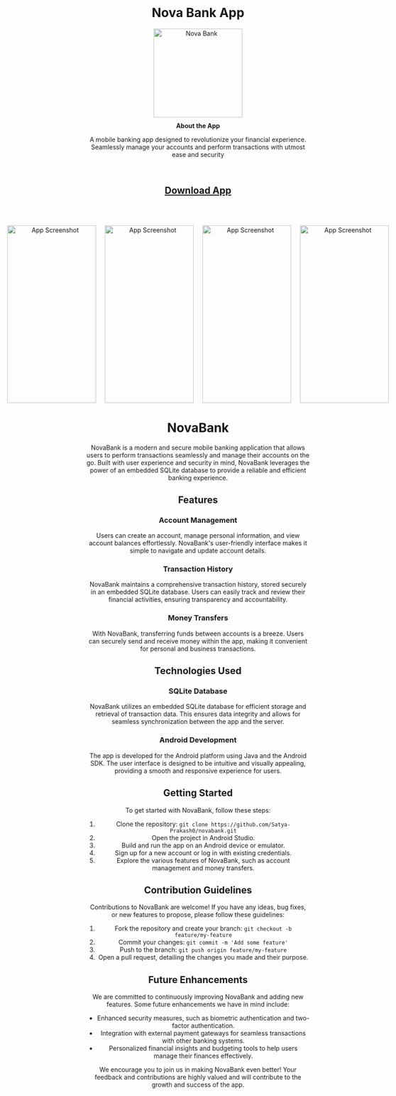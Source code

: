 <!-- Add the following HTML code to your README.md file -->

<div align="center">
  <h1 style="margin-top: 0;">Nova Bank App</h1>
  <img src="https://github.com/Satya-Prakash0/Nova_Bank/assets/83579946/9808c5f4-c23a-43b9-a6b4-898b238a22ce" alt="Nova Bank" width="200" height="200">
</div>

<div align="center" style="margin-bottom: 20px;">
  <p style="margin: 10px 0;"><b>About the App</b></p>
  <p>A mobile banking app designed to revolutionize your financial experience. Seamlessly manage your accounts and perform transactions with utmost ease and security</p>
</br>

## <a href="https://drive.google.com/file/d/15x3kDHcA5kzbJEHvSP_wQ9voxOtzKuQr/view?usp=sharing"><b>Download App</b></a>

</br></br>

<div align="center">
  <div id="slider" style="display: flex; justify-content: center; align-items: center; margin-bottom: 20px;">
    <img src="https://github.com/Satya-Prakash0/Nova_Bank/assets/83579946/0ff149a2-fee2-41d6-9028-bcb7ef6f6f4c" alt="App Screenshot" style="width: 200px; height: 400px; object-fit: cover; margin: 0 10px;">
    <img src="https://github.com/Satya-Prakash0/Nova_Bank/assets/83579946/5a719da3-d84e-4e1d-8e6c-e287756cad32" alt="App Screenshot" style="width: 200px; height: 400px; object-fit: cover; margin: 0 10px;">
    <img src="https://github.com/Satya-Prakash0/Nova_Bank/assets/83579946/8817d380-75c5-4d8c-b808-a1b6ae505f0e" alt="App Screenshot" style="width: 200px; height: 400px; object-fit: cover; margin: 0 10px;">
    <img src="https://github.com/Satya-Prakash0/Nova_Bank/assets/83579946/69454f19-67e8-4d24-8e9c-67c662c39ba0" alt="App Screenshot" style="width: 200px; height: 400px; object-fit: cover; margin: 0 10px;">
<!--     <img src="https://github.com/Satya-Prakash0/Nova_Bank/assets/83579946/b65c9b68-288a-4322-9c31-9c0511ef9a1f" alt="App Screenshot" style="width: 200px; height: 400px; object-fit: cover; margin: 0 10px;">
    <img src="https://github.com/Satya-Prakash0/Nova_Bank/assets/83579946/5d3cf8a2-978d-44fa-9977-627307ec5b56" alt="App Screenshot" style="width: 200px; height: 400px; object-fit: cover; margin: 0 10px;"> -->
  </div>
</div>


# NovaBank

NovaBank is a modern and secure mobile banking application that allows users to perform transactions seamlessly and manage their accounts on the go. Built with user experience and security in mind, NovaBank leverages the power of an embedded SQLite database to provide a reliable and efficient banking experience.

## Features

### Account Management
Users can create an account, manage personal information, and view account balances effortlessly. NovaBank's user-friendly interface makes it simple to navigate and update account details.

### Transaction History
NovaBank maintains a comprehensive transaction history, stored securely in an embedded SQLite database. Users can easily track and review their financial activities, ensuring transparency and accountability.

### Money Transfers
With NovaBank, transferring funds between accounts is a breeze. Users can securely send and receive money within the app, making it convenient for personal and business transactions.

## Technologies Used

### SQLite Database
NovaBank utilizes an embedded SQLite database for efficient storage and retrieval of transaction data. This ensures data integrity and allows for seamless synchronization between the app and the server.

### Android Development
The app is developed for the Android platform using Java and the Android SDK. The user interface is designed to be intuitive and visually appealing, providing a smooth and responsive experience for users.

## Getting Started

To get started with NovaBank, follow these steps:

1. Clone the repository: `git clone https://github.com/Satya-Prakash0/novabank.git`
2. Open the project in Android Studio.
3. Build and run the app on an Android device or emulator.
4. Sign up for a new account or log in with existing credentials.
5. Explore the various features of NovaBank, such as account management and money transfers.

## Contribution Guidelines

Contributions to NovaBank are welcome! If you have any ideas, bug fixes, or new features to propose, please follow these guidelines:

1. Fork the repository and create your branch: `git checkout -b feature/my-feature`
2. Commit your changes: `git commit -m 'Add some feature'`
3. Push to the branch: `git push origin feature/my-feature`
4. Open a pull request, detailing the changes you made and their purpose.

## Future Enhancements

We are committed to continuously improving NovaBank and adding new features. Some future enhancements we have in mind include:

- Enhanced security measures, such as biometric authentication and two-factor authentication.
- Integration with external payment gateways for seamless transactions with other banking systems.
- Personalized financial insights and budgeting tools to help users manage their finances effectively.

We encourage you to join us in making NovaBank even better! Your feedback and contributions are highly valued and will contribute to the growth and success of the app.
